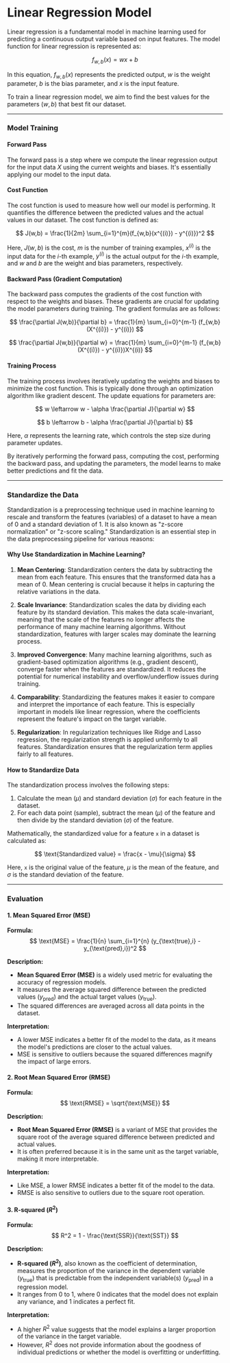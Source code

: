 # Linear Regression Model

Linear regression is a fundamental model in machine learning used for predicting a continuous output variable based on input features. The model function for linear regression is represented as:

$$
f_{w,b}(x) = wx + b
$$

In this equation, $f_{w,b}(x)$ represents the predicted output, $w$ is the weight parameter, $b$ is the bias parameter, and $x$ is the input feature.

To train a linear regression model, we aim to find the best values for the parameters $(w, b)$ that best fit our dataset.

---

### Model Training

#### Forward Pass

The forward pass is a step where we compute the linear regression output for the input data $X$ using the current weights and biases. It's essentially applying our model to the input data.

#### Cost Function

The cost function is used to measure how well our model is performing. It quantifies the difference between the predicted values and the actual values in our dataset. The cost function is defined as:

$$
J(w,b) = \frac{1}{2m} \sum_{i=1}^{m}(f_{w,b}(x^{(i)}) - y^{(i)})^2
$$

Here, $J(w, b)$ is the cost, $m$ is the number of training examples, $x^{(i)}$ is the input data for the $i$-th example, $y^{(i)}$ is the actual output for the $i$-th example, and $w$ and $b$ are the weight and bias parameters, respectively.

#### Backward Pass (Gradient Computation)

The backward pass computes the gradients of the cost function with respect to the weights and biases. These gradients are crucial for updating the model parameters during training. The gradient formulas are as follows:

$$
\frac{\partial J(w,b)}{\partial b} = \frac{1}{m} \sum_{i=0}^{m-1} (f_{w,b}(X^{(i)}) - y^{(i)})
$$

$$
\frac{\partial J(w,b)}{\partial w} = \frac{1}{m} \sum_{i=0}^{m-1} (f_{w,b}(X^{(i)}) - y^{(i)})X^{(i)}
$$

#### Training Process

The training process involves iteratively updating the weights and biases to minimize the cost function. This is typically done through an optimization algorithm like gradient descent. The update equations for parameters are:

$$
w \leftarrow w - \alpha \frac{\partial J}{\partial w}
$$

$$
b \leftarrow b - \alpha \frac{\partial J}{\partial b}
$$

Here, $\alpha$ represents the learning rate, which controls the step size during parameter updates.

By iteratively performing the forward pass, computing the cost, performing the backward pass, and updating the parameters, the model learns to make better predictions and fit the data.

---

### Standardize the Data

Standardization is a preprocessing technique used in machine learning to rescale and transform the features (variables) of a dataset to have a mean of 0 and a standard deviation of 1. It is also known as "z-score normalization" or "z-score scaling." Standardization is an essential step in the data preprocessing pipeline for various reasons:

#### Why Use Standardization in Machine Learning?

1. **Mean Centering**: Standardization centers the data by subtracting the mean from each feature. This ensures that the transformed data has a mean of 0. Mean centering is crucial because it helps in capturing the relative variations in the data.

2. **Scale Invariance**: Standardization scales the data by dividing each feature by its standard deviation. This makes the data scale-invariant, meaning that the scale of the features no longer affects the performance of many machine learning algorithms. Without standardization, features with larger scales may dominate the learning process.

3. **Improved Convergence**: Many machine learning algorithms, such as gradient-based optimization algorithms (e.g., gradient descent), converge faster when the features are standardized. It reduces the potential for numerical instability and overflow/underflow issues during training.

4. **Comparability**: Standardizing the features makes it easier to compare and interpret the importance of each feature. This is especially important in models like linear regression, where the coefficients represent the feature's impact on the target variable.

5. **Regularization**: In regularization techniques like Ridge and Lasso regression, the regularization strength is applied uniformly to all features. Standardization ensures that the regularization term applies fairly to all features.

#### How to Standardize Data

The standardization process involves the following steps:

1. Calculate the mean ($\mu$) and standard deviation ($\sigma$) for each feature in the dataset.
2. For each data point (sample), subtract the mean ($\mu$) of the feature and then divide by the standard deviation ($\sigma$) of the feature.

Mathematically, the standardized value for a feature `x` in a dataset is calculated as:

$$
\text{Standardized value} = \frac{x - \mu}{\sigma}
$$

Here, `x` is the original value of the feature, $\mu$ is the mean of the feature, and $\sigma$ is the standard deviation of the feature.

---

### Evaluation

#### 1. Mean Squared Error (MSE)

**Formula:**
$$
\text{MSE} = \frac{1}{n} \sum_{i=1}^{n} (y_{\text{true},i} - y_{\text{pred},i})^2
$$

**Description:**
- **Mean Squared Error (MSE)** is a widely used metric for evaluating the accuracy of regression models.
- It measures the average squared difference between the predicted values ($y_{\text{pred}}$) and the actual target values ($y_{\text{true}}$).
- The squared differences are averaged across all data points in the dataset.

**Interpretation:**
- A lower MSE indicates a better fit of the model to the data, as it means the model's predictions are closer to the actual values.
- MSE is sensitive to outliers because the squared differences magnify the impact of large errors.

#### 2. Root Mean Squared Error (RMSE)

**Formula:**
$$
\text{RMSE} = \sqrt{\text{MSE}}
$$

**Description:**
- **Root Mean Squared Error (RMSE)** is a variant of MSE that provides the square root of the average squared difference between predicted and actual values.
- It is often preferred because it is in the same unit as the target variable, making it more interpretable.

**Interpretation:**
- Like MSE, a lower RMSE indicates a better fit of the model to the data.
- RMSE is also sensitive to outliers due to the square root operation.

#### 3. R-squared ($R^2$)

**Formula:**
$$
R^2 = 1 - \frac{\text{SSR}}{\text{SST}}
$$

**Description:**
- **R-squared ($R^2$)**, also known as the coefficient of determination, measures the proportion of the variance in the dependent variable ($y_{\text{true}}$) that is predictable from the independent variable(s) ($y_{\text{pred}}$) in a regression model.
- It ranges from 0 to 1, where 0 indicates that the model does not explain any variance, and 1 indicates a perfect fit.

**Interpretation:**
- A higher $R^2$ value suggests that the model explains a larger proportion of the variance in the target variable.
- However, $R^2$ does not provide information about the goodness of individual predictions or whether the model is overfitting or underfitting.
